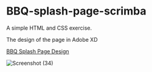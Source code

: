 # BBQ-splash-page-scrimba
A simple HTML and CSS exercise.

The design of the page in Adobe XD

[BBQ Splash Page Design](https://xd.adobe.com/spec/3bcaad42-bd8a-415e-6274-08b282cfb769-4dfb/)

![Screenshot (34)](https://user-images.githubusercontent.com/85759426/141348073-c3888b25-c2b1-413d-9ffb-580b9018698b.png)
